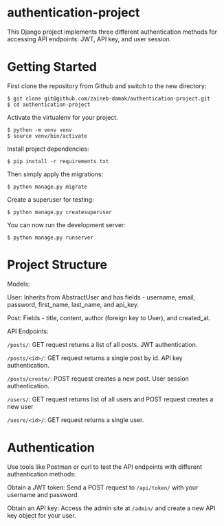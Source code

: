 # authentication-project

This Django project implements three different authentication methods for accessing API endpoints: JWT, API key, and user session.

# Getting Started

First clone the repository from Github and switch to the new directory:

    $ git clone git@github.com/zaineb-damak/authentication-project.git
    $ cd authentication-project
    
Activate the virtualenv for your project.

    $ python -m venv venv
    $ source venv/bin/activate
    
Install project dependencies:

    $ pip install -r requirements.txt
    
Then simply apply the migrations:

    $ python manage.py migrate
    
Create a superuser for testing: 
    
    $ python manage.py createsuperuser

You can now run the development server:

    $ python manage.py runserver

# Project Structure

Models:

User: Inherits from AbstractUser and has fields - username, email, password, first_name, last_name, and api_key.

Post: Fields - title, content, author (foreign key to User), and created_at.

API Endpoints:

`/posts/`: GET request returns a list of all posts. JWT authentication.

`/posts/<id>/`: GET request returns a single post by id. API key authentication.

`/posts/create/`: POST request creates a new post. User session authentication.

`/users/`: GET request returns list of all users and POST request creates a new user

`/uesre/<id>/`: GET request returns a single user.

# Authentication

Use tools like Postman or curl to test the API endpoints with different authentication methods:

Obtain a JWT token: Send a POST request to `/api/token/` with your username and password.

Obtain an API key: Access the admin site at `/admin/` and create a new API key object for your user.



